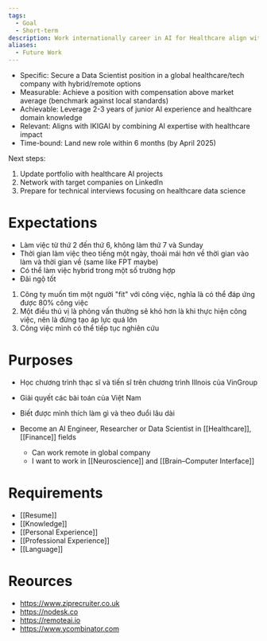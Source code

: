```yaml
---
tags:
  - Goal
  - Short-term
description: Work internationally career in AI for Healthcare align with IKIGAI
aliases:
  - Future Work
---
```

- Specific: Secure a Data Scientist position in a global healthcare/tech company with hybrid/remote options
- Measurable: Achieve a position with compensation above market average (benchmark against local standards)
- Achievable: Leverage 2-3 years of junior AI experience and healthcare domain knowledge
- Relevant: Aligns with IKIGAI by combining AI expertise with healthcare impact
- Time-bound: Land new role within 6 months (by April 2025)

Next steps:

1. Update portfolio with healthcare AI projects
2. Network with target companies on LinkedIn
3. Prepare for technical interviews focusing on healthcare data science

# Expectations

- Làm việc từ thứ 2 đến thứ 6, không làm thứ 7 và Sunday
- Thời gian làm việc theo tiếng một ngày, thoải mái hơn về thời gian vào làm và thời gian về (same like FPT maybe)
- Có thể làm việc hybrid trong một số trường hợp
- Đãi ngộ tốt

1. Công ty muốn tìm một người "fit" với công việc, nghĩa là có thể đáp ứng được 80% công việc
2. Một điều thú vị là phỏng vấn thường sẽ khó hơn là khi thực hiện công việc, nên là đừng tạo áp lực quá lớn
3. Công việc mình có thể tiếp tục nghiên cứu

# Purposes

- Học chương trình thạc sĩ và tiến sĩ trên chương trình Illnois của VinGroup
- Giải quyết các bài toán của Việt Nam
- Biết được mình thích làm gì và theo đuổi lâu dài

- Become an AI Engineer, Researcher or Data Scientist in [[Healthcare]], [[Finance]] fields
	- Can work remote in global company 
	- I want to work in [[Neuroscience]] and [[Brain–Computer Interface]]

# Requirements

- [[Resume]]
- [[Knowledge]]
- [[Personal Experience]]
- [[Professional Experience]]
- [[Language]]

# Reources

- https://www.ziprecruiter.co.uk
- https://nodesk.co
- https://remoteai.io
- https://www.ycombinator.com